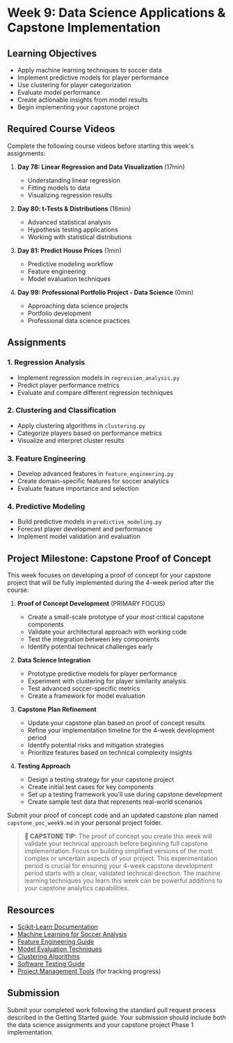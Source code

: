 # Week 9: Data Science Applications & Capstone Implementation

## Learning Objectives
- Apply machine learning techniques to soccer data
- Implement predictive models for player performance
- Use clustering for player categorization
- Evaluate model performance
- Create actionable insights from model results
- Begin implementing your capstone project

## Required Course Videos
Complete the following course videos before starting this week's assignments:

1. **Day 78: Linear Regression and Data Visualization** (17min)
   - Understanding linear regression
   - Fitting models to data
   - Visualizing regression results

2. **Day 80: t-Tests & Distributions** (16min)
   - Advanced statistical analysis
   - Hypothesis testing applications
   - Working with statistical distributions

3. **Day 81: Predict House Prices** (1min)
   - Predictive modeling workflow
   - Feature engineering
   - Model evaluation techniques

4. **Day 99: Professional Portfolio Project - Data Science** (0min)
   - Approaching data science projects
   - Portfolio development
   - Professional data science practices

## Assignments

### 1. Regression Analysis
- Implement regression models in `regression_analysis.py`
- Predict player performance metrics
- Evaluate and compare different regression techniques

### 2. Clustering and Classification
- Apply clustering algorithms in `clustering.py`
- Categorize players based on performance metrics
- Visualize and interpret cluster results

### 3. Feature Engineering
- Develop advanced features in `feature_engineering.py`
- Create domain-specific features for soccer analytics
- Evaluate feature importance and selection

### 4. Predictive Modeling
- Build predictive models in `predictive_modeling.py`
- Forecast player development and performance
- Implement model validation and evaluation

## Project Milestone: Capstone Proof of Concept

This week focuses on developing a proof of concept for your capstone project that will be fully implemented during the 4-week period after the course:

1. **Proof of Concept Development** (PRIMARY FOCUS)
   - Create a small-scale prototype of your most critical capstone components
   - Validate your architectural approach with working code
   - Test the integration between key components
   - Identify potential technical challenges early

2. **Data Science Integration**
   - Prototype predictive models for player performance
   - Experiment with clustering for player similarity analysis
   - Test advanced soccer-specific metrics
   - Create a framework for model evaluation

3. **Capstone Plan Refinement**
   - Update your capstone plan based on proof of concept results
   - Refine your implementation timeline for the 4-week development period
   - Identify potential risks and mitigation strategies
   - Prioritize features based on technical complexity insights

4. **Testing Approach**
   - Design a testing strategy for your capstone project
   - Create initial test cases for key components
   - Set up a testing framework you'll use during capstone development
   - Create sample test data that represents real-world scenarios

Submit your proof of concept code and an updated capstone plan named `capstone_poc_week9.md` in your personal project folder.

> **🌟 CAPSTONE TIP:** The proof of concept you create this week will validate your technical approach before beginning full capstone implementation. Focus on building simplified versions of the most complex or uncertain aspects of your project. This experimentation period is crucial for ensuring your 4-week capstone development period starts with a clear, validated technical direction. The machine learning techniques you learn this week can be powerful additions to your capstone analytics capabilities.

## Resources
- [Scikit-Learn Documentation](https://scikit-learn.org/stable/)
- [Machine Learning for Soccer Analysis](https://www.kaggle.com/datasets?search=soccer)
- [Feature Engineering Guide](https://machinelearningmastery.com/discover-feature-engineering-how-to-engineer-features-and-how-to-get-good-at-it/)
- [Model Evaluation Techniques](https://towardsdatascience.com/metrics-to-evaluate-your-machine-learning-algorithm-f10ba6e38234)
- [Clustering Algorithms](https://scikit-learn.org/stable/modules/clustering.html)
- [Software Testing Guide](https://martinfowler.com/testing/)
- [Project Management Tools](https://trello.com/) (for tracking progress)

## Submission
Submit your completed work following the standard pull request process described in the Getting Started guide. Your submission should include both the data science assignments and your capstone project Phase 1 implementation.
